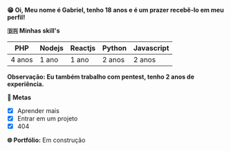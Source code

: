 **😁 Oi, Meu nome é Gabriel, tenho 18 anos e é um prazer recebê-lo em meu perfil!**

**🇧🇷 Minhas skill's**

|  PHP   | Nodejs | Reactjs | Python | Javascript |
|--------|--------|---------|--------|------------|
| 4 anos | 1 ano  |  1 ano  | 2 anos |   2 anos   |

**Observação: Eu também trabalho com pentest, tenho 2 anos de experiência.**

**📆 Metas**

- [x] Aprender mais
- [x] Entrar em um projeto
- [x] 404

**🌐 Portfólio:** Em construção
